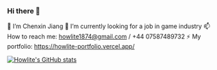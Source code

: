 ### Hi there 👋
🌱 I’m Chenxin Jiang
🔭 I’m currently looking for a job in game industry
📫 How to reach me: howlite1874@gmail.com / +44 07587489732
⚡ My portfolio: https://howlite-portfolio.vercel.app/

<!--
**howlite1874/howlite1874** is a ✨ _special_ ✨ repository because its `README.md` (this file) appears on your GitHub profile.

Here are some ideas to get you started:


- 🌱 I’m currently learning ...
- 👯 I’m looking to collaborate on ...
- 🤔 I’m looking for help with ...
- 💬 Ask me about ...
- 📫 How to reach me: ...
- 😄 Pronouns: ...
- ⚡ Fun fact: ...
-->
[![Howlite's GitHub stats](https://github-readme-stats.vercel.app/api?username=howlite1874&theme=dracula)](https://github.com/anuraghazra/github-readme-stats)

